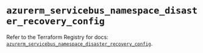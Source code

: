 # `azurerm_servicebus_namespace_disaster_recovery_config`

Refer to the Terraform Registry for docs: [`azurerm_servicebus_namespace_disaster_recovery_config`](https://registry.terraform.io/providers/hashicorp/azurerm/3.112.0/docs/resources/servicebus_namespace_disaster_recovery_config).
